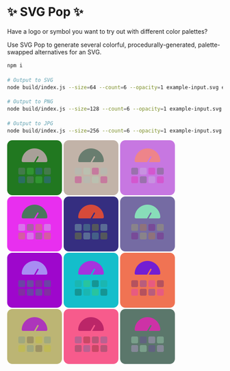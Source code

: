 # ✨ SVG Pop ✨
Have a logo or symbol you want to try out with different color palettes?

Use SVG Pop to generate several colorful, procedurally-generated, palette-swapped alternatives for an SVG.

```bash
npm i

# Output to SVG
node build/index.js --size=64 --count=6 --opacity=1 example-input.svg examples/example.svg

# Output to PNG
node build/index.js --size=128 --count=6 --opacity=1 example-input.svg examples/example.png

# Output to JPG
node build/index.js --size=256 --count=6 --opacity=1 example-input.svg examples/example.jpg
```

<img src="./examples/example_0.png" alt="example 0"> <img src="./examples/example_1.png" alt="example 1"> <img src="./examples/example_2.png" alt="example 2"> <img src="./examples/example_3.png" alt="example 3"> <img src="./examples/example_4.png" alt="example 4"> <img src="./examples/example_5.png" alt="example 5"> <img src="./examples/example_6.png" alt="example 6"> <img src="./examples/example_7.png" alt="example 7"> <img src="./examples/example_8.png" alt="example 8"> <img src="./examples/example_9.png" alt="example 9"> <img src="./examples/example_10.png" alt="example 10"> <img src="./examples/example_11.png" alt="example 11">
